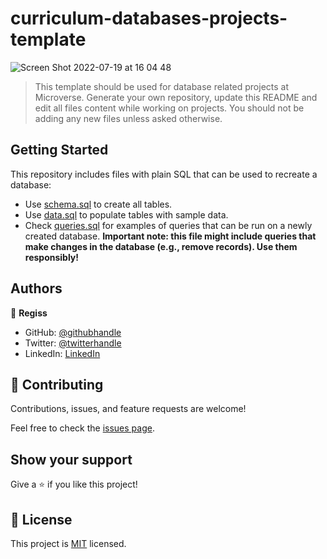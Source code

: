 # curriculum-databases-projects-template
![Screen Shot 2022-07-19 at 16 04 48](https://user-images.githubusercontent.com/38294716/179770120-a771d5f6-ce00-4aba-b737-8f50309a20ae.png)

> This template should be used for database related projects at Microverse.
> Generate your own repository, update this README and edit all files content while working on projects. You should not be adding any new files unless asked otherwise.


## Getting Started

This repository includes files with plain SQL that can be used to recreate a database:

- Use [schema.sql](./schema.sql) to create all tables.
- Use [data.sql](./data.sql) to populate tables with sample data.
- Check [queries.sql](./queries.sql) for examples of queries that can be run on a newly created database. **Important note: this file might include queries that make changes in the database (e.g., remove records). Use them responsibly!**


## Authors

👤 **Regiss**

- GitHub: [@githubhandle](https://github.com/regiss05)
- Twitter: [@twitterhandle](https://twitter.com/regiss_mukubiza)
- LinkedIn: [LinkedIn](https://linkedin.com/in/regiss05)

## 🤝 Contributing

Contributions, issues, and feature requests are welcome!

Feel free to check the [issues page](../../issues/).

## Show your support

Give a ⭐️ if you like this project!

## 📝 License

This project is [MIT](./MIT.md) licensed.
